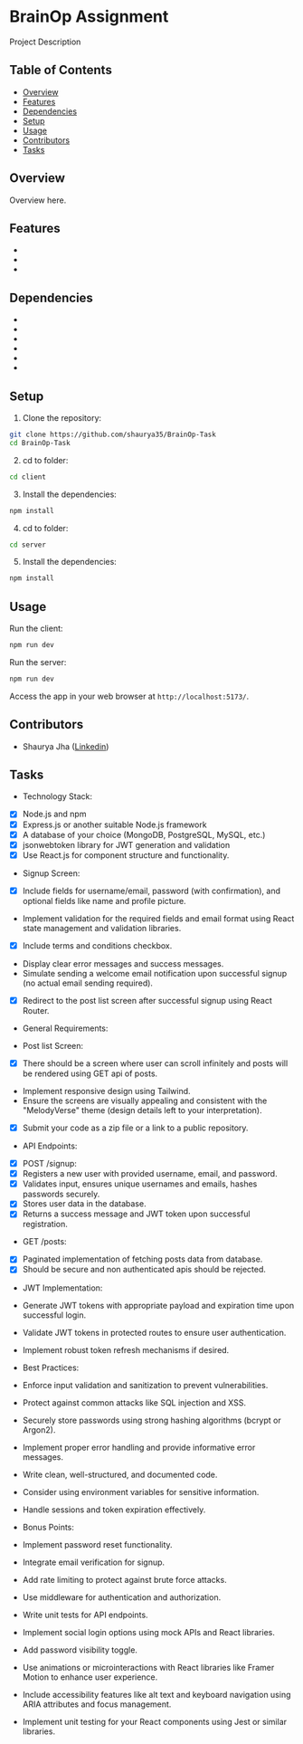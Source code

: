# BrainOp Assignment

Project Description

## Table of Contents

- [Overview](#overview)
- [Features](#features)
- [Dependencies](#dependencies)
- [Setup](#setup)
- [Usage](#usage)
- [Contributors](#contributors)
- [Tasks](#Tasks)


## Overview

Overview here.

## Features

- 
- 
- 

## Dependencies

- 
- 
- 
- 
- 
- 

## Setup

1. Clone the repository:

```bash
git clone https://github.com/shaurya35/BrainOp-Task
cd BrainOp-Task
```
2. cd to folder:

```bash
cd client
```

3. Install the dependencies:

```bash
npm install
```

4. cd to folder:

```bash
cd server
```

5. Install the dependencies:

```bash
npm install
```

## Usage

Run the client:

```bash
npm run dev
```

Run the server:

```bash
npm run dev
```

Access the app in your web browser at `http://localhost:5173/`.

## Contributors

- Shaurya Jha ([Linkedin](https://www.linkedin.com/in/shaurya--jha/))

## Tasks

- Technology Stack:
- [x] Node.js and npm
- [x] Express.js or another suitable Node.js framework
- [x] A database of your choice (MongoDB, PostgreSQL, MySQL, etc.)
- [x] jsonwebtoken library for JWT generation and validation
- [x] Use React.js for component structure and functionality.

- Signup Screen:
- [x] Include fields for username/email, password (with confirmation), and optional fields like name and profile picture.
- Implement validation for the required fields and email format using React state management and validation libraries.
- [x] Include terms and conditions checkbox.
- Display clear error messages and success messages.
- Simulate sending a welcome email notification upon successful signup (no actual email sending required).
- [x] Redirect to the post list screen after successful signup using React Router.

- General Requirements:

- Post list Screen:
- [x] There should be a screen where user can scroll infinitely and posts will be rendered using GET api of posts. 
- Implement responsive design using Tailwind.
- Ensure the screens are visually appealing and consistent with the "MelodyVerse" theme (design details left to your interpretation).
- [x] Submit your code as a zip file or a link to a public repository.

- API Endpoints:
- [x] POST /signup:
- [x] Registers a new user with provided username, email, and password.
- [x] Validates input, ensures unique usernames and emails, hashes passwords securely.
- [x] Stores user data in the database.
- [x] Returns a success message and JWT token upon successful registration.

- GET /posts:
- [x] Paginated implementation of fetching posts data from database.
- [x] Should be secure and non authenticated apis should be rejected. 

- JWT Implementation:
- Generate JWT tokens with appropriate payload and expiration time upon successful login.
- Validate JWT tokens in protected routes to ensure user authentication.
- Implement robust token refresh mechanisms if desired.

- Best Practices:
- Enforce input validation and sanitization to prevent vulnerabilities.
- Protect against common attacks like SQL injection and XSS.
- Securely store passwords using strong hashing algorithms (bcrypt or Argon2).
- Implement proper error handling and provide informative error messages.
- Write clean, well-structured, and documented code.
- Consider using environment variables for sensitive information.
- Handle sessions and token expiration effectively.

- Bonus Points:
- Implement password reset functionality.
- Integrate email verification for signup.
- Add rate limiting to protect against brute force attacks.
- Use middleware for authentication and authorization.
- Write unit tests for API endpoints.
- Implement social login options using mock APIs and React libraries.
- Add password visibility toggle.
- Use animations or microinteractions with React libraries like Framer Motion to enhance user experience.
- Include accessibility features like alt text and keyboard navigation using ARIA attributes and focus management.
- Implement unit testing for your React components using Jest or similar libraries.

